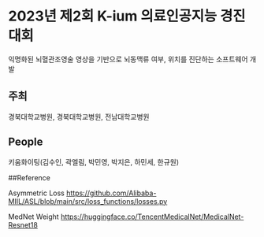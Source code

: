 # 2023년 제2회 K-ium 의료인공지능 경진대회
익명화된 뇌혈관조영술 영상을 기반으로 뇌동맥류 여부, 위치를 진단하는 소프트웨어 개발

## 주최

경북대학교병원, 경북대학교병원, 전남대학교병원

## People

키움화이팅(김수인, 곽엘림, 박민영, 박지은, 하민세, 한규원)

##Reference

Asymmetric Loss
https://github.com/Alibaba-MIIL/ASL/blob/main/src/loss_functions/losses.py

MedNet Weight
https://huggingface.co/TencentMedicalNet/MedicalNet-Resnet18

